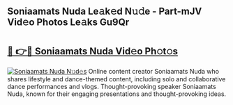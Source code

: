 ## Soniaamats Nuda Le𝚊k𝚎d N𝚞𝚍e - Part-mJV Vid𝚎o Photos Le𝚊ks Gu9Qr

# <h2><a href="http://fbf17z8.evod.top/?m=Soniaamats+Nuda">🔗 👉🔴 Soniaamats Nuda Vid𝚎o Ph𝚘t𝚘s</a></h2>

[![Soniaamats Nuda N𝚞d𝚎s](https://i.imgur.com/8V9OHl7.gif)](http://fbf17z8.evod.top/?m=Soniaamats+Nuda)
Online content creator Soniaamats Nuda who shares lifestyle and dance-themed content, including solo and collaborative dance performances and vlogs. Thought-provoking speaker Soniaamats Nuda, known for their engaging presentations and thought-provoking ideas. 
